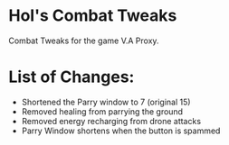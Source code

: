 # Hol's Combat Tweaks
Combat Tweaks for the game V.A Proxy.

# List of Changes:
- Shortened the Parry window to 7 (original 15)
- Removed healing from parrying the ground
- Removed energy recharging from drone attacks
- Parry Window shortens when the button is spammed
